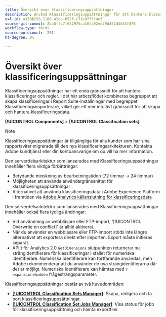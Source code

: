 ```yaml
---
title: Översikt över klassificeringsuppsättningar
description: Använd Klassificeringsuppsättningar för att hantera klassificeringsdata.
exl-id: a139b298-1188-42ce-b52f-c71e0ff7c4e3
source-git-commit: 2ba6ffc7f632975ca16fa02ee79d467d4d53f076
workflow-type: tm+mt
source-wordcount: '251'
ht-degree: 0%

---
```


# Översikt över klassificeringsuppsättningar

Klassificeringsuppsättningar har ett enda gränssnitt för att hantera klassificeringar och regler. I det här arbetsflödet kombineras begreppet att skapa klassificeringar i Report Suite-inställningar med begreppet Klassificeringsimporterare, vilket ger ett mer intuitivt gränssnitt för att skapa och hantera klassificeringsdata.

**[!UICONTROL Components]** > **[!UICONTROL Classification sets]**

>[!NOTE]
>
>Klassificeringsuppsättningar är tillgängliga för alla kunder som har sina rapportsviter migrerade till den nya klassificeringsarkitekturen. Kontakta Adobe kundtjänst eller din kontoansvarige om du vill ha mer information.

Den serverdelsarkitektur som lanserades med Klassificeringsuppsättningar innehåller flera viktiga förbättringar:

* Betydande minskning av bearbetningstiden (72 timmar → 24 timmar)
* Möjligheten att använda användargränssnittet för klassificeringsuppsättningar
* Alternativet att använda klassificeringsdata i Adobe Experience Platform i framtiden via [Adobe Analytics källanslutning för klassificeringsdata](https://experienceleague.adobe.com/docs/experience-platform/sources/connectors/adobe-applications/classifications.html)

Den serverdelsarkitektur som lanserades med Klassificeringsuppsättningar innehåller också flera tydliga ändringar:

* Vid användning av webbläsare eller FTP-import, &#39;[!UICONTROL Overwrite on conflict]&#39; är alltid aktiverat.
* När du använder en webbläsare eller FTP-import stöds inte längre alternativet att exportera direkt efter importen. Export måste initieras separat.
* API:t för Analytics 2.0 `GetDimensions` slutpunkten returnerar nu strängidentifierare för klassificeringar i stället för numeriska identifierare. Numeriska identifierare kan fortfarande användas, men Adobe rekommenderar att du använder de nya strängidentifierarna där det är möjligt. Numeriska identifierare kan hämtas med `?expansion=hidden` frågesträngsparameter.


Klassificeringsuppsättningar består av två huvudområden:

* [**[!UICONTROL Classification Sets Manager]**](set-manager.md): Skapa, redigera och ta bort klassificeringsuppsättningar.
* [**[!UICONTROL Classification Set Jobs Manager]**](job-manager.md): Visa status för jobb för klassificeringsuppsättning och hämta exportfiler.
